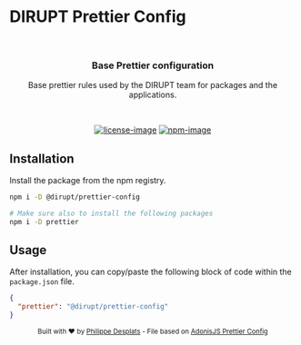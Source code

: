 # DIRUPT Prettier Config

<br />

<div align="center">
  <h3>Base Prettier configuration</h3>
  <p>
    Base prettier rules used by the DIRUPT team for packages and the applications.
  </p>
</div>

<br />

<div align="center">

[![license-image]][license-url] [![npm-image]][npm-url]

</div>

## Installation

Install the package from the npm registry.

```sh
npm i -D @dirupt/prettier-config

# Make sure also to install the following packages
npm i -D prettier
```

## Usage

After installation, you can copy/paste the following block of code within the `package.json` file.

```json
{
  "prettier": "@dirupt/prettier-config"
}
```

<div align="center">
  <sub>Built with ❤︎ by <a href="https://github.com/philippe-desplats">Philippe Desplats</a> - File based on <a href="https://github.com/adonisjs/prettier-config">AdonisJS Prettier Config</a></sub>
</div>

[npm-image]: https://img.shields.io/npm/v/@dirupt/prettier-config/latest.svg?style=for-the-badge&logo=npm
[npm-url]: https://www.npmjs.com/package/@dirupt/prettier-config/v/latest 'npm'
[license-url]: LICENSE.md
[license-image]: https://img.shields.io/github/license/dirupt-agency/prettier-config?style=for-the-badge
